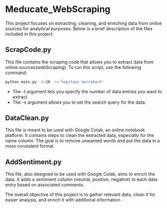 # Meducate_WebScraping

This project focuses on extracting, cleaning, and enriching data from online sources for analytical purposes. Below is a brief description of the files included in this project:

## ScrapCode.py

This file contains the scraping code that allows you to extract data from online sources(webScraping). To run this script, use the following command:

```bash
python main.py -t=10 -s='hopitaux marrakech'
```
- The -t argument lets you specify the number of data entries you want to extract.
- The -s argument allows you to set the search query for the data.

## DataClean.py
This file is meant to be used with Google Colab, an online notebook platform. It contains steps to clean the extracted data, especially for the name column. The goal is to remove unwanted words and put the data in a more consistent format.

## AddSentiment.py
This file, also designed to be used with Google Colab, aims to enrich the data. It adds a sentiment column (neutral, positive, negative) to each data entry based on associated comments.

The overall objective of this project is to gather relevant data, clean it for easier analysis, and enrich it with additional information .
